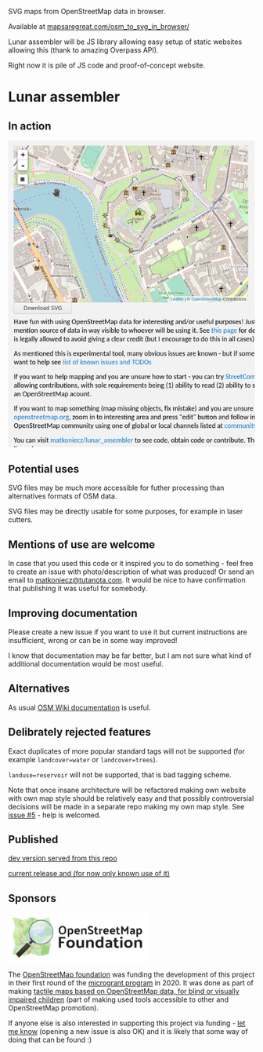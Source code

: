 SVG maps from OpenStreetMap data in browser.

Available at [mapsaregreat.com/osm_to_svg_in_browser/](https://mapsaregreat.com/osm_to_svg_in_browser/)

Lunar assembler will be JS library allowing easy setup of static websites allowing this (thank to amazing Overpass API).

Right now it is pile of JS code and proof-of-concept website.

# Lunar assembler
##  In action
![images_for_description/lunar_assembler_in_action.gif](images_for_description/lunar_assembler_in_action.gif)

## Potential uses

SVG files may be much more accessible for futher processing than alternatives formats of OSM data.

SVG files may be directly usable for some purposes, for example in laser cutters.

## Mentions of use are welcome

In case that you used this code or it inspired you to do something - feel free to create an issue with photo/description of what was produced! Or send an email to [matkoniecz@tutanota.com](mailto:matkoniecz@tutanota.com). It would be nice to have confirmation that publishing it was useful for somebody.

## Improving documentation

Please create a new issue if you want to use it but current instructions are insufficient, wrong or can be in some way improved!

I know that documentation may be far better, but I am not sure what kind of additional documentation would be most useful.

## Alternatives

As usual [OSM Wiki documentation](https://wiki.openstreetmap.org/wiki/SVG#Ways_to_create_an_SVG_map_from_OpenStreetMap) is useful.

## Delibrately rejected features


Exact duplicates of more popular standard tags will not be supported (for example `landcover=water` or `landcover=trees`).

`landuse=reservoir` will not be supported, that is bad tagging scheme.

Note that once insane architecture will be refactored making own website with own map style should be relatively easy and that possibly controversial decisions will be made in a separate repo making my own map style. See [issue #5](https://github.com/matkoniecz/lunar_assembler/issues/5) - help is welcomed.

## Published

[dev version served from this repo](https://matkoniecz.github.io/lunar_assembler/dev.html)

[current release and (for now only known use of it)](https://mapsaregreat.com/osm_to_svg_in_browser/)

## Sponsors

<a href="https://osmfoundation.org/"><img src="images_for_description/logo_osmf.png" height="100"/></a><br/>

The [OpenStreetMap foundation](https://wiki.osmfoundation.org/wiki/Main_Page) was funding the development of this project in their first round of the [microgrant program](https://wiki.osmfoundation.org/wiki/Microgrants) in 2020. It was done as part of making [tactile maps based on OpenStreetMap data, for blind or visually impaired children](https://wiki.openstreetmap.org/wiki/Microgrants/Microgrants_2020/Proposal/Tactile_maps_for_blind_or_visually_impaired_children) (part of making used tools accessible to other and OpenStreetMap promotion).

If anyone else is also interested in supporting this project via funding - [let me know](mailto:osm-messages@etutanota.com) (opening a new issue is also OK) and it is likely that some way of doing that can be found :)
